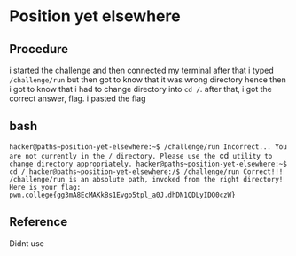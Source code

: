 # Position yet elsewhere

## Procedure
i started the challenge and then connected my terminal after that i typed `/challenge/run` but then got to know that it was wrong directory hence then i got to know that i had to change directory into `cd /`. after that, i got the correct answer, flag. i pasted the flag

## bash
`hacker@paths~position-yet-elsewhere:~$ /challenge/run
Incorrect...
You are not currently in the / directory.
Please use the `cd` utility to change directory appropriately.
hacker@paths~position-yet-elsewhere:~$ cd /
hacker@paths~position-yet-elsewhere:/$ /challenge/run
Correct!!!
/challenge/run is an absolute path, invoked from the right directory!
Here is your flag:
pwn.college{gg3mA8EcMAKkBs1Evgo5tpl_a0J.dhDN1QDLyIDO0czW}`

## Reference
Didnt use
